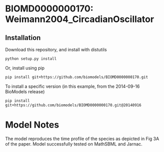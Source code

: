 # BIOMD0000000170: Weimann2004_CircadianOscillator

## Installation

Download this repository, and install with distutils

`python setup.py install`

Or, install using pip

`pip install git+https://github.com/biomodels/BIOMD0000000170.git`

To install a specific version (in this example, from the 2014-09-16 BioModels release)

`pip install git+https://github.com/biomodels/BIOMD0000000170.git@20140916`


# Model Notes


The model reproduces the time profile of the species as depicted in Fig 3A of
the paper. Model successfully tested on MathSBML and Jarnac.


